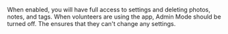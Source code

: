 When enabled, you will have full access to settings and deleting photos, notes, and tags. When volunteers are using the app, Admin Mode should be turned off. The ensures that they can't change any settings.
